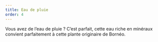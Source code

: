 ```yaml
---
title: Eau de pluie
order: 4
---
```



Vous avez de l’eau de pluie ? C’est parfait, cette eau riche en min&eacute;raux convient parfaitement &agrave; cette plante originaire de Born&eacute;o.